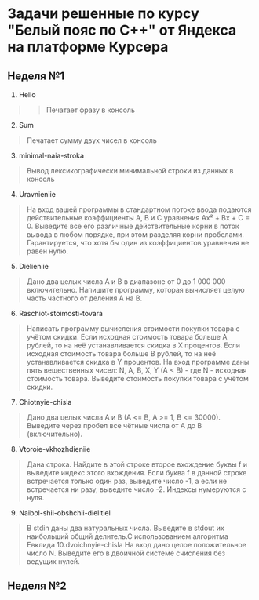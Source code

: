 # Задачи решенные по курсу "Белый пояс по С++" от Яндекса на платформе Курсера
## Неделя №1
1. Hello
>> Печатает фразу в консоль
2. Sum
>  Печатает сумму двух чисел в консоль
3. minimal-naia-stroka
> Вывод лексикографически минимальной строки из данных в консоль
4. Uravnieniie
> На вход вашей программы в стандартном потоке ввода подаются действительные коэффициенты A, B и C уравнения Ax² + Bx + C = 0. Выведите все его различные действительные корни в поток вывода в любом порядке, при этом разделяя корни пробелами. Гарантируется, что хотя бы один из коэффициентов уравнения не равен нулю.
5. Dielieniie
> Дано два целых числа A и B в диапазоне от 0 до 1 000 000 включительно. Напишите программу, которая вычисляет целую часть частного от деления A на B.
6. Raschiot-stoimosti-tovara
> Написать программу вычисления стоимости покупки товара с учётом скидки. Если исходная стоимость товара больше A рублей, то на неё устанавливается скидка в X процентов. Если исходная стоимость товара больше B рублей, то на неё устанавливается скидка в Y процентов.
На вход программе даны пять вещественных чисел: N, A, B, X, Y (A < B) - где N - исходная стоимость товара. Выведите стоимость покупки товара с учётом скидки.
7. Chiotnyie-chisla
> Дано два целых числа A и B (A <= B, A >= 1, B <= 30000). Выведите через пробел все чётные числа от A до B (включительно).
8. Vtoroie-vkhozhdieniie
> Дана строка. Найдите в этой строке второе вхождение буквы f и выведите индекс этого вхождения. Если буква f в данной строке встречается только один раз, выведите число -1, а если не встречается ни разу, выведите число -2. Индексы нумеруются с нуля.
9. Naibol-shii-obshchii-dielitiel
> В stdin даны два натуральных числа. Выведите в stdout их наибольший общий делитель.С использованием алгоритма Евклида
10.dvoichnyie-chisla
> На вход дано целое положительное число N. Выведите его в двоичной системе счисления без ведущих нулей.
## Неделя №2
